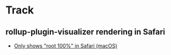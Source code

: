 # Track

<!-- disabled: we have the naming we want
## Rollup: naming of output chunks

>Chunks containing multiple modules take the name string returned from manualChunks function.
Chunks containing only 1 module take a name derived from the module filename.

Explains the surprising behaviour we've seen.

- [Unexpected naming of chunks after manualChunks function](https://github.com/rollup/rollup/issues/3973)
-->

## rollup-plugin-visualizer rendering in Safari

- [Only shows "root 100%" in Safari (macOS)](https://github.com/btd/rollup-plugin-visualizer/issues/88)

